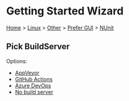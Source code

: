 # Getting Started Wizard

[Home](/docs/wiz/readme.md) > [Linux](Linux.md) > [Other](Linux_Other.md) > [Prefer GUI](Linux_Other_Gui.md) > [NUnit](Linux_Other_Gui_NUnit.md)

## Pick BuildServer

Options:
 * [AppVeyor](Linux_Other_Gui_NUnit_AppVeyor.md)
 * [GitHub Actions](Linux_Other_Gui_NUnit_GitHubActions.md)
 * [Azure DevOps](Linux_Other_Gui_NUnit_AzureDevOps.md)
 * [No build server](Linux_Other_Gui_NUnit_None.md)
